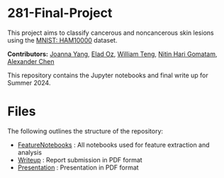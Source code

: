 # 281-Final-Project

This project aims to classify cancerous and noncancerous skin lesions using the [MNIST: HAM10000](https://www.kaggle.com/datasets/kmader/skin-cancer-mnist-ham10000 "MNIST: HAM10000") dataset.

**Contributors:** [Joanna Yang](mailto:yjoanna8@berkeley.edu), [Elad Oz](mailto:elad.oz@berkeley.edu), [William Teng](mailto:william.teng@berkeley.edu), [Nitin Hari Gomatam](mailto:nitin_gomatam@berkeley.edu), [Alexander Chen](mailto:alexchen1114@berkeley.edu)

This repository contains the Jupyter notebooks and final write up for Summer 2024.

# Files

The following outlines the structure of the repository:

 - [FeatureNotebooks](https://github.com/wilpomillow-ucb/281-Final-Project/tree/main/FeatureNotebooks "FeatureNotebooks") : All notebooks used for feature extraction and analysis
 - [Writeup](https://github.com/wilpomillow-ucb/281-Final-Project/tree/main/Writeup "Writeup") : Report submission in PDF format
 - [Presentation](https://github.com/wilpomillow-ucb/281-Final-Project/tree/main/Presentation) : Presentation in PDF format
